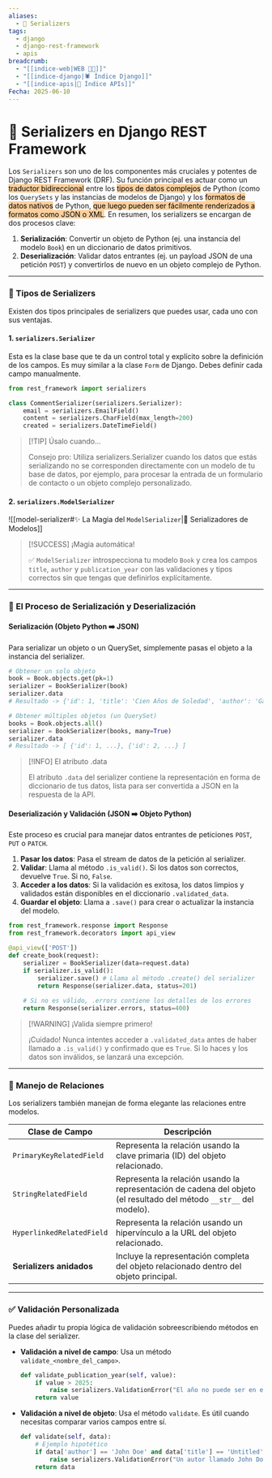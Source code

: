 ```yaml
---
aliases:
  - 🧬 Serializers
tags:
  - django
  - django-rest-framework
  - apis
breadcrumb:
  - "[[indice-web|WEB 🔗📝]]"
  - "[[indice-django|🕷️ Índice Django]]"
  - "[[indice-apis|🔌 Índice APIs]]"
Fecha: 2025-06-10
---
```

# 🧬 Serializers en Django REST Framework
Los `Serializers` son uno de los componentes más cruciales y potentes de Django REST Framework (DRF). Su función principal es actuar como un <mark style="background: #FFB86CA6;">traductor bidireccional</mark> entre los <mark style="background: #FFB86CA6;">tipos de datos complejos</mark> de Python (como los `QuerySets` y las instancias de modelos de Django) y los <mark style="background: #FFB86CA6;">formatos de datos nativos</mark> de Python, <mark style="background: #FFB86CA6;">que luego pueden ser fácilmente renderizados a formatos como JSON o XML</mark>.
En resumen, los serializers se encargan de dos procesos clave:
1. **Serialización**: Convertir un objeto de Python (ej. una instancia del modelo `Book`) en un diccionario de datos primitivos.
2. **Deserialización**: Validar datos entrantes (ej. un payload JSON de una petición `POST`) y convertirlos de nuevo en un objeto complejo de Python.
---
### 🧱 Tipos de Serializers
Existen dos tipos principales de serializers que puedes usar, cada uno con sus ventajas.
#### 1. `serializers.Serializer`
Esta es la clase base que te da un control total y explícito sobre la definición de los campos. Es muy similar a la clase `Form` de Django. Debes definir cada campo manualmente.
```python
from rest_framework import serializers

class CommentSerializer(serializers.Serializer):
    email = serializers.EmailField()
    content = serializers.CharField(max_length=200)
    created = serializers.DateTimeField()
```
> [!TIP] Úsalo cuando...
> 
> Consejo pro: Utiliza serializers.Serializer cuando los datos que estás serializando no se corresponden directamente con un modelo de tu base de datos, por ejemplo, para procesar la entrada de un formulario de contacto o un objeto complejo personalizado.

#### 2. `serializers.ModelSerializer`
![[model-serializer#✨ La Magia del `ModelSerializer`|🧬 Serializadores de Modelos]]

> [!SUCCESS] ¡Magia automática!
> 
> ✅ `ModelSerializer` introspecciona tu modelo `Book` y crea los campos `title`, `author` y `publication_year` con las validaciones y tipos correctos sin que tengas que definirlos explícitamente.

---
### 🔄 El Proceso de Serialización y Deserialización
#### Serialización (Objeto Python ➡️ JSON)
Para serializar un objeto o un QuerySet, simplemente pasas el objeto a la instancia del serializer.
```python
# Obtener un solo objeto
book = Book.objects.get(pk=1)
serializer = BookSerializer(book)
serializer.data 
# Resultado -> {'id': 1, 'title': 'Cien Años de Soledad', 'author': 'Gabriel García Márquez', 'publication_year': 1967}

# Obtener múltiples objetos (un QuerySet)
books = Book.objects.all()
serializer = BookSerializer(books, many=True)
serializer.data
# Resultado -> [ {'id': 1, ...}, {'id': 2, ...} ]
```

> [!INFO] El atributo .data
> 
> El atributo `.data` del serializer contiene la representación en forma de diccionario de tus datos, lista para ser convertida a JSON en la respuesta de la API.

#### Deserialización y Validación (JSON ➡️ Objeto Python)
Este proceso es crucial para manejar datos entrantes de peticiones `POST`, `PUT` o `PATCH`.
1. **Pasar los datos**: Pasa el stream de datos de la petición al serializer.
2. **Validar**: Llama al método `.is_valid()`. Si los datos son correctos, devuelve `True`. Si no, `False`.
3. **Acceder a los datos**: Si la validación es exitosa, los datos limpios y validados están disponibles en el diccionario `.validated_data`.
4. **Guardar el objeto**: Llama a `.save()` para crear o actualizar la instancia del modelo.
```python
from rest_framework.response import Response
from rest_framework.decorators import api_view

@api_view(['POST'])
def create_book(request):
    serializer = BookSerializer(data=request.data)
    if serializer.is_valid():
        serializer.save() # Llama al método .create() del serializer
        return Response(serializer.data, status=201)
    
    # Si no es válido, .errors contiene los detalles de los errores
    return Response(serializer.errors, status=400)
```

> [!WARNING] ¡Valida siempre primero!
> 
> ¡Cuidado! Nunca intentes acceder a `.validated_data` antes de haber llamado a `.is_valid()` y confirmado que es `True`. Si lo haces y los datos son inválidos, se lanzará una excepción.

---

### 🔗 Manejo de Relaciones
Los serializers también manejan de forma elegante las relaciones entre modelos.

| **Clase de Campo**        | **Descripción**                                                                                                      |
| ------------------------- | -------------------------------------------------------------------------------------------------------------------- |
| `PrimaryKeyRelatedField`  | Representa la relación usando la clave primaria (ID) del objeto relacionado.                                         |
| `StringRelatedField`      | Representa la relación usando la representación de cadena del objeto (el resultado del método `__str__` del modelo). |
| `HyperlinkedRelatedField` | Representa la relación usando un hipervínculo a la URL del objeto relacionado.                                       |
| **Serializers anidados**  | Incluye la representación completa del objeto relacionado dentro del objeto principal.                               |

---

### ✅ Validación Personalizada
Puedes añadir tu propia lógica de validación sobreescribiendo métodos en la clase del serializer.
- **Validación a nivel de campo**: Usa un método `validate_<nombre_del_campo>`.
    ```python
    def validate_publication_year(self, value):
        if value > 2025:
            raise serializers.ValidationError("El año no puede ser en el futuro.")
        return value
    ```
    
- **Validación a nivel de objeto**: Usa el método `validate`. Es útil cuando necesitas comparar varios campos entre sí.
    ```python
    def validate(self, data):
        # Ejemplo hipotético
        if data['author'] == 'John Doe' and data['title'] == 'Untitled':
            raise serializers.ValidationError("Un autor llamado John Doe no puede tener un libro sin título.")
        return data
    ```